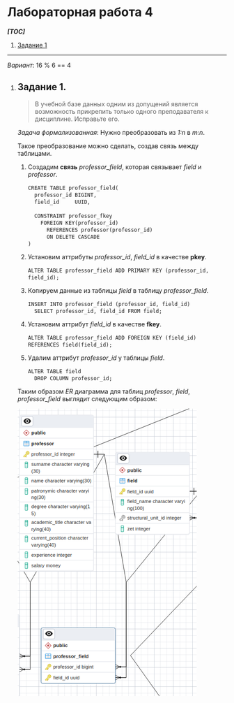 # Лабораторная работа 4

***[TOC]***
1.  [Задание 1](#задание-1)


---

*Вариант*: 16 % 6 == 4

1.  ## Задание 1.

    > В учебной базе данных одним из допущений является возможность прикрепить
    > только одного преподавателя к дисциплине. Исправьте его.

    *Задача формализованная*: Нужно преобразовать из *1:n* в *m:n*.
    
    Такое преобразование можно сделать, создав связь между таблицами.

    1.  Создадим **связь** *professor_field*, которая связывает *field* и *professor*.

        ```pgsql
        CREATE TABLE professor_field(
          professor_id BIGINT,
          field_id     UUID,
          
          CONSTRAINT professor_fkey
            FOREIGN KEY(professor_id) 
              REFERENCES professor(professor_id)
              ON DELETE CASCADE
        )
        ```

    1.  Установим аттрибуты *professor_id*, *field_id* в качестве **pkey**.

        ```pgsql
        ALTER TABLE professor_field ADD PRIMARY KEY (professor_id, field_id);
        ```

    1.  Копируем данные из таблицы *field* в таблицу *professor_field*.

        ```pgsql
        INSERT INTO professor_field (professor_id, field_id)
          SELECT professor_id, field_id FROM field;
        ```

    1.  Установим аттрибут *field_id* в качестве **fkey**.

        ```pgsql
        ALTER TABLE professor_field ADD FOREIGN KEY (field_id) REFERENCES field(field_id);
        ```

    1.  Удалим аттрибут *professor_id* у таблицы *field*.

        ```pgsql
        ALTER TABLE field
          DROP COLUMN professor_id;
        ```

    Таким образом *ER* диаграмма для таблиц *professor*, *field*, *professor_field*
    выглядит следующим образом:

    ![Alt text](image.png)
